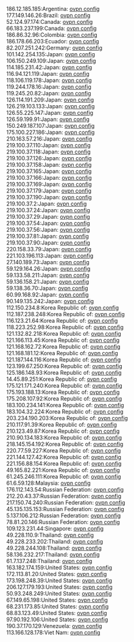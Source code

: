 186.12.185.185:Argentina: [ovpn config](vpn/186_12_185_185.ovpn)  
177.149.146.26:Brazil: [ovpn config](vpn/177_149_146_26.ovpn)  
52.124.97.174:Canada: [ovpn config](vpn/52_124_97_174.ovpn)  
66.183.237.199:Canada: [ovpn config](vpn/66_183_237_199.ovpn)  
186.86.32.96:Colombia: [ovpn config](vpn/186_86_32_96.ovpn)  
186.178.66.203:Ecuador: [ovpn config](vpn/186_178_66_203.ovpn)  
82.207.251.242:Germany: [ovpn config](vpn/82_207_251_242.ovpn)  
101.142.254.135:Japan: [ovpn config](vpn/101_142_254_135.ovpn)  
106.150.249.109:Japan: [ovpn config](vpn/106_150_249_109.ovpn)  
114.185.231.42:Japan: [ovpn config](vpn/114_185_231_42.ovpn)  
116.94.121.119:Japan: [ovpn config](vpn/116_94_121_119.ovpn)  
118.106.119.178:Japan: [ovpn config](vpn/118_106_119_178.ovpn)  
119.244.178.16:Japan: [ovpn config](vpn/119_244_178_16.ovpn)  
119.245.20.82:Japan: [ovpn config](vpn/119_245_20_82.ovpn)  
126.114.191.209:Japan: [ovpn config](vpn/126_114_191_209.ovpn)  
126.219.103.133:Japan: [ovpn config](vpn/126_219_103_133.ovpn)  
126.55.225.147:Japan: [ovpn config](vpn/126_55_225_147.ovpn)  
126.59.199.91:Japan: [ovpn config](vpn/126_59_199_91.ovpn)  
150.249.187.107:Japan: [ovpn config](vpn/150_249_187_107.ovpn)  
175.100.227.186:Japan: [ovpn config](vpn/175_100_227_186.ovpn)  
210.163.57.216:Japan: [ovpn config](vpn/210_163_57_216.ovpn)  
219.100.37.110:Japan: [ovpn config](vpn/219_100_37_110.ovpn)  
219.100.37.118:Japan: [ovpn config](vpn/219_100_37_118.ovpn)  
219.100.37.126:Japan: [ovpn config](vpn/219_100_37_126.ovpn)  
219.100.37.158:Japan: [ovpn config](vpn/219_100_37_158.ovpn)  
219.100.37.165:Japan: [ovpn config](vpn/219_100_37_165.ovpn)  
219.100.37.166:Japan: [ovpn config](vpn/219_100_37_166.ovpn)  
219.100.37.169:Japan: [ovpn config](vpn/219_100_37_169.ovpn)  
219.100.37.179:Japan: [ovpn config](vpn/219_100_37_179.ovpn)  
219.100.37.190:Japan: [ovpn config](vpn/219_100_37_190.ovpn)  
219.100.37.2:Japan: [ovpn config](vpn/219_100_37_2.ovpn)  
219.100.37.24:Japan: [ovpn config](vpn/219_100_37_24.ovpn)  
219.100.37.29:Japan: [ovpn config](vpn/219_100_37_29.ovpn)  
219.100.37.54:Japan: [ovpn config](vpn/219_100_37_54.ovpn)  
219.100.37.56:Japan: [ovpn config](vpn/219_100_37_56.ovpn)  
219.100.37.81:Japan: [ovpn config](vpn/219_100_37_81.ovpn)  
219.100.37.90:Japan: [ovpn config](vpn/219_100_37_90.ovpn)  
220.158.33.79:Japan: [ovpn config](vpn/220_158_33_79.ovpn)  
221.103.196.113:Japan: [ovpn config](vpn/221_103_196_113.ovpn)  
27.140.189.73:Japan: [ovpn config](vpn/27_140_189_73.ovpn)  
59.129.164.26:Japan: [ovpn config](vpn/59_129_164_26.ovpn)  
59.133.58.211:Japan: [ovpn config](vpn/59_133_58_211.ovpn)  
59.136.158.21:Japan: [ovpn config](vpn/59_136_158_21.ovpn)  
59.138.36.70:Japan: [ovpn config](vpn/59_138_36_70.ovpn)  
60.99.168.92:Japan: [ovpn config](vpn/60_99_168_92.ovpn)  
90.149.135.242:Japan: [ovpn config](vpn/90_149_135_242.ovpn)  
112.150.234.8:Korea Republic of: [ovpn config](vpn/112_150_234_8.ovpn)  
112.187.238.248:Korea Republic of: [ovpn config](vpn/112_187_238_248.ovpn)  
116.123.21.64:Korea Republic of: [ovpn config](vpn/116_123_21_64.ovpn)  
118.223.252.98:Korea Republic of: [ovpn config](vpn/118_223_252_98.ovpn)  
121.132.82.218:Korea Republic of: [ovpn config](vpn/121_132_82_218.ovpn)  
121.166.113.45:Korea Republic of: [ovpn config](vpn/121_166_113_45.ovpn)  
121.168.162.72:Korea Republic of: [ovpn config](vpn/121_168_162_72.ovpn)  
121.168.181.12:Korea Republic of: [ovpn config](vpn/121_168_181_12.ovpn)  
121.187.144.116:Korea Republic of: [ovpn config](vpn/121_187_144_116.ovpn)  
123.199.67.250:Korea Republic of: [ovpn config](vpn/123_199_67_250.ovpn)  
125.186.148.93:Korea Republic of: [ovpn config](vpn/125_186_148_93.ovpn)  
14.45.89.251:Korea Republic of: [ovpn config](vpn/14_45_89_251.ovpn)  
175.121.171.240:Korea Republic of: [ovpn config](vpn/175_121_171_240.ovpn)  
175.193.188.13:Korea Republic of: [ovpn config](vpn/175_193_188_13.ovpn)  
175.208.107.92:Korea Republic of: [ovpn config](vpn/175_208_107_92.ovpn)  
183.100.234.141:Korea Republic of: [ovpn config](vpn/183_100_234_141.ovpn)  
183.104.32.224:Korea Republic of: [ovpn config](vpn/183_104_32_224.ovpn)  
203.234.190.203:Korea Republic of: [ovpn config](vpn/203_234_190_203.ovpn)  
210.117.91.39:Korea Republic of: [ovpn config](vpn/210_117_91_39.ovpn)  
210.123.49.87:Korea Republic of: [ovpn config](vpn/210_123_49_87.ovpn)  
210.90.134.183:Korea Republic of: [ovpn config](vpn/210_90_134_183.ovpn)  
218.145.154.192:Korea Republic of: [ovpn config](vpn/218_145_154_192.ovpn)  
220.77.59.227:Korea Republic of: [ovpn config](vpn/220_77_59_227.ovpn)  
221.144.127.42:Korea Republic of: [ovpn config](vpn/221_144_127_42.ovpn)  
221.156.88.154:Korea Republic of: [ovpn config](vpn/221_156_88_154.ovpn)  
49.165.82.221:Korea Republic of: [ovpn config](vpn/49_165_82_221.ovpn)  
61.245.246.111:Korea Republic of: [ovpn config](vpn/61_245_246_111.ovpn)  
61.6.59.128:Malaysia: [ovpn config](vpn/61_6_59_128.ovpn)  
176.112.143.54:Russian Federation: [ovpn config](vpn/176_112_143_54.ovpn)  
212.20.43.37:Russian Federation: [ovpn config](vpn/212_20_43_37.ovpn)  
217.150.74.240:Russian Federation: [ovpn config](vpn/217_150_74_240.ovpn)  
45.135.135.153:Russian Federation: [ovpn config](vpn/45_135_135_153.ovpn)  
5.137.106.212:Russian Federation: [ovpn config](vpn/5_137_106_212.ovpn)  
78.81.20.146:Russian Federation: [ovpn config](vpn/78_81_20_146.ovpn)  
109.123.231.44:Singapore: [ovpn config](vpn/109_123_231_44.ovpn)  
49.228.110.9:Thailand: [ovpn config](vpn/49_228_110_9.ovpn)  
49.228.233.202:Thailand: [ovpn config](vpn/49_228_233_202.ovpn)  
49.228.244.108:Thailand: [ovpn config](vpn/49_228_244_108.ovpn)  
58.136.232.217:Thailand: [ovpn config](vpn/58_136_232_217.ovpn)  
61.7.137.248:Thailand: [ovpn config](vpn/61_7_137_248.ovpn)  
163.182.174.159:United States: [ovpn config](vpn/163_182_174_159.ovpn)  
172.113.81.20:United States: [ovpn config](vpn/172_113_81_20.ovpn)  
173.198.248.39:United States: [ovpn config](vpn/173_198_248_39.ovpn)  
206.127.179.193:United States: [ovpn config](vpn/206_127_179_193.ovpn)  
50.93.248.249:United States: [ovpn config](vpn/50_93_248_249.ovpn)  
67.149.65.198:United States: [ovpn config](vpn/67_149_65_198.ovpn)  
68.231.173.85:United States: [ovpn config](vpn/68_231_173_85.ovpn)  
68.83.123.49:United States: [ovpn config](vpn/68_83_123_49.ovpn)  
97.90.192.106:United States: [ovpn config](vpn/97_90_192_106.ovpn)  
190.37.170.129:Venezuela: [ovpn config](vpn/190_37_170_129.ovpn)  
113.166.128.178:Viet Nam: [ovpn config](vpn/113_166_128_178.ovpn)  

